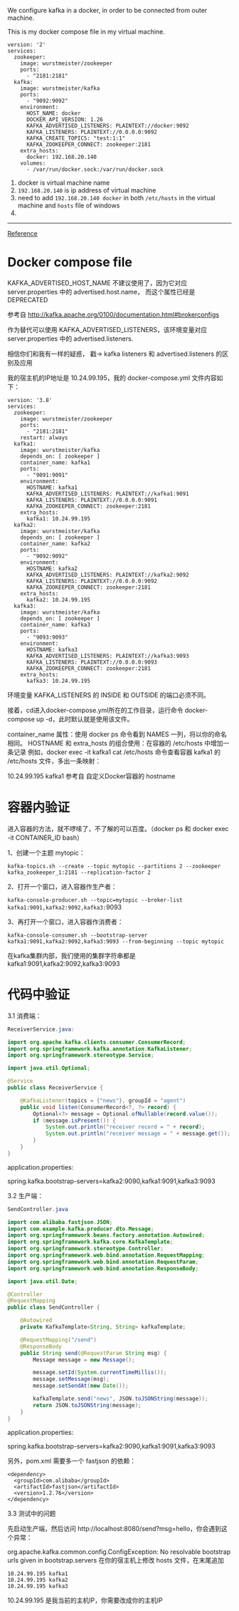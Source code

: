 We configure kafka in a docker, in order to be connected from outer machine.

This is my docker compose file in my virtual machine.

```
version: '2'
services:
  zookeeper:
    image: wurstmeister/zookeeper
    ports:
      - "2181:2181"
  kafka:
    image: wurstmeister/kafka
    ports:
      - "9092:9092"
    environment:
      HOST_NAME: docker
      DOCKER_API_VERSION: 1.26
      KAFKA_ADVERTISED_LISTENERS: PLAINTEXT://docker:9092
      KAFKA_LISTENERS: PLAINTEXT://0.0.0.0:9092
      KAFKA_CREATE_TOPICS: "test:1:1"
      KAFKA_ZOOKEEPER_CONNECT: zookeeper:2181
    extra_hosts:
      docker: 192.168.20.140
    volumes:
      - /var/run/docker.sock:/var/run/docker.sock
```

1. docker is virtual machine name
2. `192.168.20.140` is ip address of virtual machine
3. need to add `192.168.20.140 docker` in both `/etc/hosts` in the virtual machine and `hosts` file of windows
4. 



****************************************************************************************************
[Reference](https://www.cnblogs.com/kendoziyu/p/15134041.html)

# Docker compose file
KAFKA_ADVERTISED_HOST_NAME 不建议使用了，因为它对应 server.properties 中的 advertised.host.name，
而这个属性已经是 DEPRECATED

参考自 http://kafka.apache.org/0100/documentation.html#brokerconfigs

作为替代可以使用 KAFKA_ADVERTISED_LISTENERS，该环境变量对应 server.properties 中的 advertised.listeners.

相信你们和我有一样的疑惑， 戳-> kafka listeners 和 advertised.listeners 的区别及应用

我的宿主机的IP地址是 10.24.99.195，我的 docker-compose.yml 文件内容如下：

```
version: '3.8'
services:
  zookeeper:
    image: wurstmeister/zookeeper
    ports:
      - "2181:2181"
    restart: always
  kafka1:
    image: wurstmeister/kafka
    depends_on: [ zookeeper ]
    container_name: kafka1
    ports:
      - "9091:9091"
    environment:
      HOSTNAME: kafka1
      KAFKA_ADVERTISED_LISTENERS: PLAINTEXT://kafka1:9091
      KAFKA_LISTENERS: PLAINTEXT://0.0.0.0:9091
      KAFKA_ZOOKEEPER_CONNECT: zookeeper:2181
    extra_hosts:
      kafka1: 10.24.99.195
  kafka2:
    image: wurstmeister/kafka
    depends_on: [ zookeeper ]
    container_name: kafka2
    ports:
      - "9092:9092"
    environment:
      HOSTNAME: kafka2
      KAFKA_ADVERTISED_LISTENERS: PLAINTEXT://kafka2:9092
      KAFKA_LISTENERS: PLAINTEXT://0.0.0.0:9092
      KAFKA_ZOOKEEPER_CONNECT: zookeeper:2181
    extra_hosts:
      kafka2: 10.24.99.195
  kafka3:
    image: wurstmeister/kafka
    depends_on: [ zookeeper ]
    container_name: kafka3
    ports:
      - "9093:9093"
    environment:
      HOSTNAME: kafka3
      KAFKA_ADVERTISED_LISTENERS: PLAINTEXT://kafka3:9093
      KAFKA_LISTENERS: PLAINTEXT://0.0.0.0:9093
      KAFKA_ZOOKEEPER_CONNECT: zookeeper:2181
    extra_hosts:
      kafka3: 10.24.99.195
```
环境变量 KAFKA_LISTENERS 的 INSIDE 和 OUTSIDE 的端口必须不同。

接着，cd进入docker-compose.yml所在的工作目录，运行命令 docker-compose up -d，此时默认就是使用该文件。

container_name 属性：使用 docker ps 命令看到 NAMES 一列，将以你的命名相同。
HOSTNAME 和 extra_hosts 的组合使用：在容器的 /etc/hosts 中增加一条记录
例如，docker exec -it kafka1 cat /etc/hosts 命令查看容器 kafka1 的 /etc/hosts 文件，多出一条映射：

10.24.99.195    kafka1
参考自 自定义Docker容器的 hostname

# 容器内验证
进入容器的方法，就不啰嗦了，不了解的可以百度。（docker ps 和 docker exec -it CONTAINER_ID bash）

1、创建一个主题 mytopic：

`kafka-topics.sh --create --topic mytopic --partitions 2 --zookeeper kafka_zookeeper_1:2181 --replication-factor 2`

2、打开一个窗口，进入容器作生产者：

`kafka-console-producer.sh --topic=mytopic --broker-list kafka1:9091,kafka2:9092,kafka3:`9093

3、再打开一个窗口，进入容器作消费者：

`kafka-console-consumer.sh --bootstrap-server kafka1:9091,kafka2:9092,kafka3:9093 --from-beginning --topic mytopic`

在kafka集群内部，我们使用的集群字符串都是 kafka1:9091,kafka2:9092,kafka3:9093


# 代码中验证
3.1 消费端：

```java
ReceiverService.java:

import org.apache.kafka.clients.consumer.ConsumerRecord;
import org.springframework.kafka.annotation.KafkaListener;
import org.springframework.stereotype.Service;

import java.util.Optional;

@Service
public class ReceiverService {

    @KafkaListener(topics = {"news"}, groupId = "agent")
    public void listen(ConsumerRecord<?, ?> record) {
        Optional<?> message = Optional.ofNullable(record.value());
        if (message.isPresent()) {
            System.out.println("receiver record = " + record);
            System.out.println("receiver message = " + message.get());
        }
    }
}
```

application.properties:

spring.kafka.bootstrap-servers=kafka2:9090,kafka1:9091,kafka3:9093

3.2 生产端：
```java
SendController.java

import com.alibaba.fastjson.JSON;
import com.example.kafka.producer.dto.Message;
import org.springframework.beans.factory.annotation.Autowired;
import org.springframework.kafka.core.KafkaTemplate;
import org.springframework.stereotype.Controller;
import org.springframework.web.bind.annotation.RequestMapping;
import org.springframework.web.bind.annotation.RequestParam;
import org.springframework.web.bind.annotation.ResponseBody;

import java.util.Date;

@Controller
@RequestMapping
public class SendController {

    @Autowired
    private KafkaTemplate<String, String> kafkaTemplate;

    @RequestMapping("/send")
    @ResponseBody
    public String send(@RequestParam String msg) {
        Message message = new Message();

        message.setId(System.currentTimeMillis());
        message.setMessage(msg);
        message.setSendAt(new Date());

        kafkaTemplate.send("news", JSON.toJSONString(message));
        return JSON.toJSONString(message);
    }
}
```

application.properties:

spring.kafka.bootstrap-servers=kafka2:9090,kafka1:9091,kafka3:9093

另外，pom.xml 需要多一个 fastjson 的依赖：
```
<dependency>
  <groupId>com.alibaba</groupId>
  <artifactId>fastjson</artifactId>
  <version>1.2.76</version>
</dependency>
```
3.3 测试中的问题

先启动生产端，然后访问 http://localhost:8080/send?msg=hello，你会遇到这个异常：

org.apache.kafka.common.config.ConfigException: No resolvable bootstrap urls given in bootstrap.servers
在你的宿主机上修改 hosts 文件，在末尾追加
```
10.24.99.195 kafka1
10.24.99.195 kafka2
10.24.99.195 kafka3
```
10.24.99.195 是我当前的主机IP，你需要改成你的主机IP